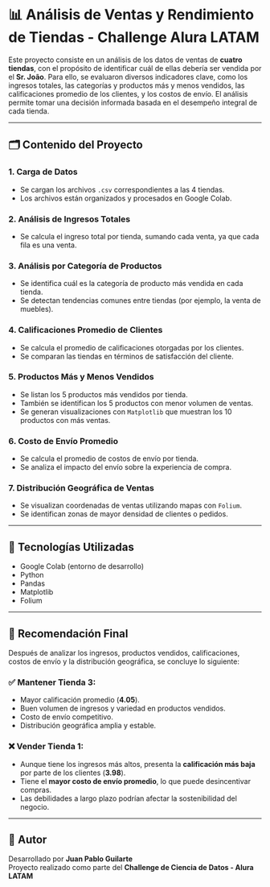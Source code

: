 # 📊 Análisis de Ventas y Rendimiento de Tiendas - Challenge Alura LATAM

Este proyecto consiste en un análisis de los datos de ventas de **cuatro tiendas**, con el propósito de identificar cuál de ellas debería ser vendida por el **Sr. João**. Para ello, se evaluaron diversos indicadores clave, como los ingresos totales, las categorías y productos más y menos vendidos, las calificaciones promedio de los clientes, y los costos de envío. El análisis permite tomar una decisión informada basada en el desempeño integral de cada tienda.


---

## 🗂️ Contenido del Proyecto

### 1. Carga de Datos
- Se cargan los archivos `.csv` correspondientes a las 4 tiendas.
- Los archivos están organizados y procesados en Google Colab.

### 2. Análisis de Ingresos Totales
- Se calcula el ingreso total por tienda, sumando cada venta, ya que cada fila es una venta.

### 3. Análisis por Categoría de Productos
- Se identifica cuál es la categoría de producto más vendida en cada tienda.
- Se detectan tendencias comunes entre tiendas (por ejemplo, la venta de muebles).

### 4. Calificaciones Promedio de Clientes
- Se calcula el promedio de calificaciones otorgadas por los clientes.
- Se comparan las tiendas en términos de satisfacción del cliente.

### 5. Productos Más y Menos Vendidos
- Se listan los 5 productos más vendidos por tienda.
- También se identifican los 5 productos con menor volumen de ventas.
- Se generan visualizaciones con `Matplotlib` que muestran los 10 productos con más ventas.

### 6. Costo de Envío Promedio
- Se calcula el promedio de costos de envío por tienda.
- Se analiza el impacto del envío sobre la experiencia de compra.

### 7. Distribución Geográfica de Ventas
- Se visualizan coordenadas de ventas utilizando mapas con `Folium`.
- Se identifican zonas de mayor densidad de clientes o pedidos.

---

## 🔧 Tecnologías Utilizadas

- Google Colab (entorno de desarrollo)
- Python  
- Pandas  
- Matplotlib  
- Folium  

---

## 📍 Recomendación Final

Después de analizar los ingresos, productos vendidos, calificaciones, costos de envío y la distribución geográfica, se concluye lo siguiente:

### ✅ Mantener Tienda 3:
- Mayor calificación promedio (**4.05**).
- Buen volumen de ingresos y variedad en productos vendidos.
- Costo de envío competitivo.
- Distribución geográfica amplia y estable.

### ❌ Vender Tienda 1:
- Aunque tiene los ingresos más altos, presenta la **calificación más baja** por parte de los clientes (**3.98**).
- Tiene el **mayor costo de envío promedio**, lo que puede desincentivar compras.
- Las debilidades a largo plazo podrían afectar la sostenibilidad del negocio.

---

## 📝 Autor

Desarrollado por **Juan Pablo Guilarte**  
Proyecto realizado como parte del **Challenge de Ciencia de Datos - Alura LATAM**
